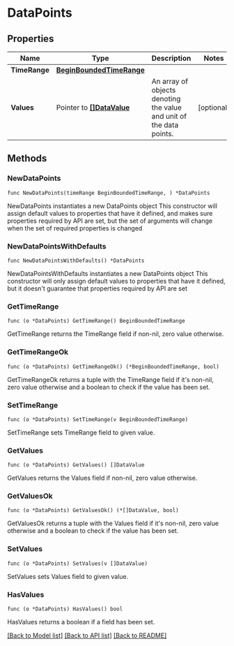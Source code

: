# DataPoints

## Properties

Name | Type | Description | Notes
------------ | ------------- | ------------- | -------------
**TimeRange** | [**BeginBoundedTimeRange**](BeginBoundedTimeRange.md) |  | 
**Values** | Pointer to [**[]DataValue**](DataValue.md) | An array of objects denoting the value and unit of the data points. | [optional] 

## Methods

### NewDataPoints

`func NewDataPoints(timeRange BeginBoundedTimeRange, ) *DataPoints`

NewDataPoints instantiates a new DataPoints object
This constructor will assign default values to properties that have it defined,
and makes sure properties required by API are set, but the set of arguments
will change when the set of required properties is changed

### NewDataPointsWithDefaults

`func NewDataPointsWithDefaults() *DataPoints`

NewDataPointsWithDefaults instantiates a new DataPoints object
This constructor will only assign default values to properties that have it defined,
but it doesn't guarantee that properties required by API are set

### GetTimeRange

`func (o *DataPoints) GetTimeRange() BeginBoundedTimeRange`

GetTimeRange returns the TimeRange field if non-nil, zero value otherwise.

### GetTimeRangeOk

`func (o *DataPoints) GetTimeRangeOk() (*BeginBoundedTimeRange, bool)`

GetTimeRangeOk returns a tuple with the TimeRange field if it's non-nil, zero value otherwise
and a boolean to check if the value has been set.

### SetTimeRange

`func (o *DataPoints) SetTimeRange(v BeginBoundedTimeRange)`

SetTimeRange sets TimeRange field to given value.


### GetValues

`func (o *DataPoints) GetValues() []DataValue`

GetValues returns the Values field if non-nil, zero value otherwise.

### GetValuesOk

`func (o *DataPoints) GetValuesOk() (*[]DataValue, bool)`

GetValuesOk returns a tuple with the Values field if it's non-nil, zero value otherwise
and a boolean to check if the value has been set.

### SetValues

`func (o *DataPoints) SetValues(v []DataValue)`

SetValues sets Values field to given value.

### HasValues

`func (o *DataPoints) HasValues() bool`

HasValues returns a boolean if a field has been set.


[[Back to Model list]](../README.md#documentation-for-models) [[Back to API list]](../README.md#documentation-for-api-endpoints) [[Back to README]](../README.md)


